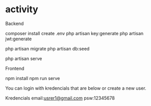 # activity

Backend

composer install
create .env
php artisan key:generate
php artisan jwt:generate

php artisan migrate
php artisan db:seed

php artisan serve


Frontend

npm install
npm run serve

You can login with kredencials that are below or create a new user.

Kredencials
email:usrer1@gmail.com 
psw:12345678 

